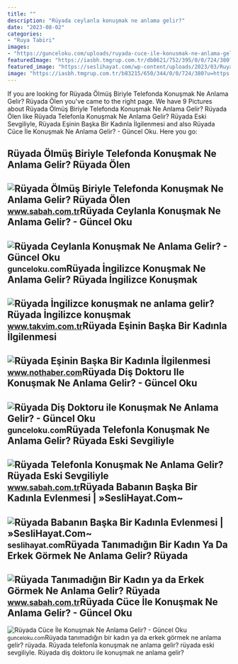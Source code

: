 ```yaml
---
title: ""
description: "Rüyada ceylanla konuşmak ne anlama gelir?"
date: "2023-08-02"
categories:
- "Ruya Tabiri"
images:
- "https://gunceloku.com/uploads/ruyada-cuce-ile-konusmak-ne-anlama-gelir-623f09a2115a6.jpg"
featuredImage: "https://iasbh.tmgrup.com.tr/db0621/752/395/0/0/724/380?u=https://isbh.tmgrup.com.tr/sbh/2022/09/03/ruyada-olmus-biriyle-telefonda-konusmak-ne-anlama-gelir-ruyada-olen-biriyle-telefonda-konusmanin-anlami-1662209001244.jpg"
featured_image: "https://seslihayat.com/wp-content/uploads/2023/03/Ruyada-Babanin-Baska-Bir-Kadinla-Evlenmesi-nedir-ne-anlama-gelir.jpg"
image: "https://iasbh.tmgrup.com.tr/b83215/650/344/0/0/724/380?u=https://isbh.tmgrup.com.tr/sbh/2021/09/21/ruyada-tanimadigin-birini-gormek-ne-anlama-gelir-ruyada-tanimadigin-biriyle-konusmak-ne-demek-1632213987235.jpg"
---
```


If you are looking for Rüyada Ölmüş Biriyle Telefonda Konuşmak Ne Anlama Gelir? Rüyada Ölen you've came to the right page. We have 9 Pictures about Rüyada Ölmüş Biriyle Telefonda Konuşmak Ne Anlama Gelir? Rüyada Ölen like Rüyada Telefonla Konuşmak Ne Anlama Gelir? Rüyada Eski Sevgiliyle, Rüyada Eşinin Başka Bir Kadınla İlgilenmesi and also Rüyada Cüce İle Konuşmak Ne Anlama Gelir? - Güncel Oku. Here you go:

Rüyada Ölmüş Biriyle Telefonda Konuşmak Ne Anlama Gelir? Rüyada Ölen
--------------------------------------------------------------------

 ![Rüyada Ölmüş Biriyle Telefonda Konuşmak Ne Anlama Gelir? Rüyada Ölen](https://iasbh.tmgrup.com.tr/db0621/752/395/0/0/724/380?u=https://isbh.tmgrup.com.tr/sbh/2022/09/03/ruyada-olmus-biriyle-telefonda-konusmak-ne-anlama-gelir-ruyada-olen-biriyle-telefonda-konusmanin-anlami-1662209001244.jpg) <small>www.sabah.com.tr</small>Rüyada Ceylanla Konuşmak Ne Anlama Gelir? - Güncel Oku
------------------------------------------------------

 ![Rüyada Ceylanla Konuşmak Ne Anlama Gelir? - Güncel Oku](https://gunceloku.com/uploads/ruyada-ceylanla-konusmak-ne-anlama-gelir-626bcd712255e.jpg) <small>gunceloku.com</small>Rüyada İngilizce Konuşmak Ne Anlama Gelir? Rüyada İngilizce Konuşmak
--------------------------------------------------------------------

 ![Rüyada İngilizce konuşmak ne anlama gelir? Rüyada İngilizce konuşmak](https://iatkv.tmgrup.com.tr/6b970a/600/314/0/9/618/333?u=https:%2f%2fitkv.tmgrup.com.tr%2falbum%2f2022%2f03%2f28%2fruyada-ingilizce-konusmak-ne-anlama-gelir-ruyada-ingilizce-konusmak-neye-isarettir-ruyada-yabanci-dik-konusman-1648494513205.jpg) <small>www.takvim.com.tr</small>Rüyada Eşinin Başka Bir Kadınla İlgilenmesi
-------------------------------------------

 ![Rüyada Eşinin Başka Bir Kadınla İlgilenmesi](https://i.nothaber.com/storage/files/images/2021/10/22/ruyada-esinin-baska-bir-kadinla-ilgilenmesi-ne-anlama-gelir-61728778a4d7d.jpg) <small>www.nothaber.com</small>Rüyada Diş Doktoru Ile Konuşmak Ne Anlama Gelir? - Güncel Oku
-------------------------------------------------------------

 ![Rüyada Diş Doktoru ile Konuşmak Ne Anlama Gelir? - Güncel Oku](https://gunceloku.com/uploads/ruyada-dis-doktoru-ile-konusmak-ne-anlama-gelir-627b7eb12c053.jpg) <small>gunceloku.com</small>Rüyada Telefonla Konuşmak Ne Anlama Gelir? Rüyada Eski Sevgiliyle
-----------------------------------------------------------------

 ![Rüyada Telefonla Konuşmak Ne Anlama Gelir? Rüyada Eski Sevgiliyle](https://iasbh.tmgrup.com.tr/0d503b/752/395/0/30/724/410?u=https://isbh.tmgrup.com.tr/sbh/2021/08/30/ruyada-telefonla-konusmak-ne-anlama-gelir-ruyada-eski-sevgiliyle-ve-tanidik-biriyle-telefonla-konusmak-anlami-nedir-1630318389081.jpg) <small>www.sabah.com.tr</small>Rüyada Babanın Başka Bir Kadınla Evlenmesi | »SesliHayat.Com~
-------------------------------------------------------------

 ![Rüyada Babanın Başka Bir Kadınla Evlenmesi | »SesliHayat.Com~](https://seslihayat.com/wp-content/uploads/2023/03/Ruyada-Babanin-Baska-Bir-Kadinla-Evlenmesi-nedir-ne-anlama-gelir.jpg) <small>seslihayat.com</small>Rüyada Tanımadığın Bir Kadın Ya Da Erkek Görmek Ne Anlama Gelir? Rüyada
-----------------------------------------------------------------------

 ![Rüyada Tanımadığın Bir Kadın ya da Erkek Görmek Ne Anlama Gelir? Rüyada](https://iasbh.tmgrup.com.tr/b83215/650/344/0/0/724/380?u=https://isbh.tmgrup.com.tr/sbh/2021/09/21/ruyada-tanimadigin-birini-gormek-ne-anlama-gelir-ruyada-tanimadigin-biriyle-konusmak-ne-demek-1632213987235.jpg) <small>www.sabah.com.tr</small>Rüyada Cüce İle Konuşmak Ne Anlama Gelir? - Güncel Oku
------------------------------------------------------

 ![Rüyada Cüce İle Konuşmak Ne Anlama Gelir? - Güncel Oku](https://gunceloku.com/uploads/ruyada-cuce-ile-konusmak-ne-anlama-gelir-623f09a2115a6.jpg) <small>gunceloku.com</small>Rüyada tanımadığın bir kadın ya da erkek görmek ne anlama gelir? rüyada. Rüyada telefonla konuşmak ne anlama gelir? rüyada eski sevgiliyle. Rüyada diş doktoru ile konuşmak ne anlama gelir?
